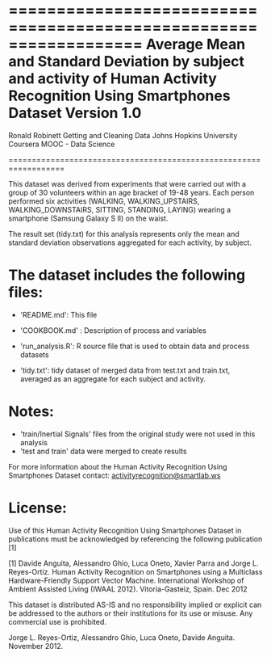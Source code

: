 ==================================================================
Average Mean and Standard Deviation by subject and activity of Human Activity Recognition Using Smartphones Dataset
Version 1.0
==================================================================
Ronald Robinett
Getting and Cleaning Data
Johns Hopkins University
Coursera MOOC - Data Science

==================================================================

This dataset was derived from experiments that were carried out with a group of 30 volunteers within an age bracket of 19-48 years. Each person performed six activities (WALKING, WALKING_UPSTAIRS, WALKING_DOWNSTAIRS, SITTING, STANDING, LAYING) wearing a smartphone (Samsung Galaxy S II) on the waist. 

The result set (tidy.txt) for this analysis represents only the mean and standard deviation observations aggregated for each activity, by subject. 

The dataset includes the following files:
=========================================

- 'README.md': This file

- 'COOKBOOK.md' :  Description of process and variables 

- 'run_analysis.R':  R source file that is used to obtain data and process datasets

- 'tidy.txt':  tidy dataset of merged data from test.txt and train.txt, averaged as an aggregate for each subject and activity.

Notes: 
======
- 'train/Inertial Signals' files from the original study were not used in this analysis 
- 'test and train' data were merged to create results

For more information about the Human Activity Recognition Using Smartphones Dataset contact: activityrecognition@smartlab.ws

License:
========
Use of this Human Activity Recognition Using Smartphones Dataset in publications must be acknowledged by referencing the following publication [1] 

[1] Davide Anguita, Alessandro Ghio, Luca Oneto, Xavier Parra and Jorge L. Reyes-Ortiz. Human Activity Recognition on Smartphones using a Multiclass Hardware-Friendly Support Vector Machine. International Workshop of Ambient Assisted Living (IWAAL 2012). Vitoria-Gasteiz, Spain. Dec 2012

This dataset is distributed AS-IS and no responsibility implied or explicit can be addressed to the authors or their institutions for its use or misuse. Any commercial use is prohibited.

Jorge L. Reyes-Ortiz, Alessandro Ghio, Luca Oneto, Davide Anguita. November 2012.

